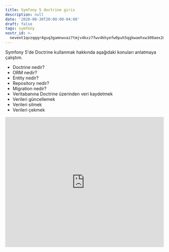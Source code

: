 ```yaml
---
title: Symfony 5 doctrine giris
description: null
date: '2020-08-30T20:00:00-04:00'
draft: false
tags: symfony
nostr_id: >-
  nevent1qvzqqqr4guq3gamnwvaz7tmjv4kxz7fwv4khyefw0puh5qgkwaehxw309aex2mrp0yhxummnw3ezucnpdejqqgpu8d7pmm5knx9wxlysvwcueun5h0yfv2u69z4syzf36cyf9q6yc583z29j
---
```



Symfony 5'de Doctrine kullanmak hakkında aşağıdaki konuları anlatmaya çalıştım.

- Doctrine nedir?
- ORM nedir?
- Entity nedir? 
- Repository nedir?
- Migration nedir? 
- Veritabanına Doctrine üzerinden veri kaydetmek
- Verileri güncellemek
- Verileri silmek
- Verileri çekmek

<iframe style="width: 100%" height="415" src="https://www.youtube.com/embed/8JL8N-1KEEo" frameborder="0" allow="accelerometer; autoplay; encrypted-media; gyroscope; picture-in-picture" allowfullscreen></iframe>

